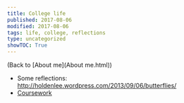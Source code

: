 ```yaml
---
title: College life
published: 2017-08-06
modified: 2017-08-06
tags: life, college, reflections
type: uncategorized
showTOC: True
---
```




(Back to [About me](About me.html))

+ Some reflections: http://holdenlee.wordpress.com/2013/09/06/butterflies/
+ [Coursework](Coursework.html)


